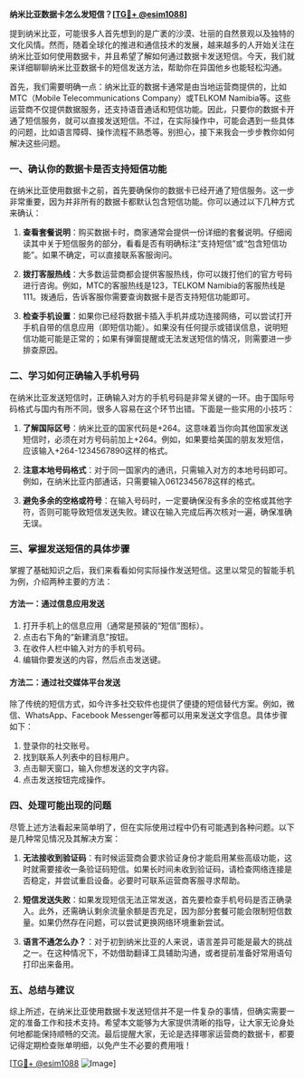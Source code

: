 **纳米比亚数据卡怎么发短信？[[TG💪+ @esim1088](https://t.me/s/esim1088)]**

提到纳米比亚，可能很多人首先想到的是广袤的沙漠、壮丽的自然景观以及独特的文化风情。然而，随着全球化的推进和通信技术的发展，越来越多的人开始关注在纳米比亚如何使用数据卡，并且希望了解如何通过数据卡发送短信。今天，我们就来详细聊聊纳米比亚数据卡的短信发送方法，帮助你在异国他乡也能轻松沟通。

首先，我们需要明确一点：纳米比亚的数据卡通常是由当地运营商提供的，比如MTC（Mobile Telecommunications Company）或TELKOM Namibia等。这些运营商不仅提供数据服务，还支持语音通话和短信功能。因此，只要你的数据卡开通了短信服务，就可以直接发送短信。不过，在实际操作中，可能会遇到一些具体的问题，比如语言障碍、操作流程不熟悉等。别担心，接下来我会一步步教你如何解决这些问题。

### 一、确认你的数据卡是否支持短信功能

在纳米比亚使用数据卡之前，首先要确保你的数据卡已经开通了短信服务。这一步非常重要，因为并非所有的数据卡都默认包含短信功能。你可以通过以下几种方式来确认：

1. **查看套餐说明**：购买数据卡时，商家通常会提供一份详细的套餐说明。仔细阅读其中关于短信服务的部分，看看是否有明确标注“支持短信”或“包含短信功能”。如果不确定，可以直接联系客服询问。
   
2. **拨打客服热线**：大多数运营商都会提供客服热线，你可以拨打他们的官方号码进行咨询。例如，MTC的客服热线是123，TELKOM Namibia的客服热线是111。拨通后，告诉客服你需要查询数据卡是否支持短信功能即可。

3. **检查手机设置**：如果你已经将数据卡插入手机并成功连接网络，可以尝试打开手机自带的信息应用（即短信功能）。如果没有任何提示或错误信息，说明短信功能可能是正常的；如果有弹窗提醒或无法发送短信的情况，则需要进一步排查原因。

### 二、学习如何正确输入手机号码

在纳米比亚发送短信时，正确输入对方的手机号码是非常关键的一环。由于国际号码格式与国内有所不同，很多人容易在这个环节出错。下面是一些实用的小技巧：

1. **了解国际区号**：纳米比亚的国家代码是+264。这意味着当你向其他国家发送短信时，必须在对方号码前加上+264。例如，如果要给美国的朋友发短信，应该输入+264-1234567890这样的格式。

2. **注意本地号码格式**：对于同一国家内的通讯，只需输入对方的本地号码即可。例如，在纳米比亚内部通话，只需要输入0612345678这样的格式。

3. **避免多余的空格或符号**：在输入号码时，一定要确保没有多余的空格或其他字符，否则可能导致短信发送失败。建议在输入完成后再次核对一遍，确保准确无误。

### 三、掌握发送短信的具体步骤

掌握了基础知识之后，我们来看看如何实际操作发送短信。这里以常见的智能手机为例，介绍两种主要的方法：

#### 方法一：通过信息应用发送

1. 打开手机上的信息应用（通常是预装的“短信”图标）。
2. 点击右下角的“新建消息”按钮。
3. 在收件人栏中输入对方的手机号码。
4. 编辑你要发送的内容，然后点击发送键。

#### 方法二：通过社交媒体平台发送

除了传统的短信方式，如今许多社交软件也提供了便捷的短信替代方案。例如，微信、WhatsApp、Facebook Messenger等都可以用来发送文字信息。具体步骤如下：

1. 登录你的社交账号。
2. 找到联系人列表中的目标用户。
3. 点击聊天窗口，输入你想发送的文字内容。
4. 点击发送按钮完成操作。

### 四、处理可能出现的问题

尽管上述方法看起来简单明了，但在实际使用过程中仍有可能遇到各种问题。以下是几种常见情况及其解决方案：

1. **无法接收到验证码**：有时候运营商会要求验证身份才能启用某些高级功能，这时就需要接收一条验证码短信。如果长时间未收到验证码，请检查网络连接是否稳定，并尝试重启设备。必要时可联系运营商客服寻求帮助。

2. **短信发送失败**：如果发现短信无法正常发送，首先要检查手机号码是否正确录入。此外，还需确认剩余流量余额是否充足，因为部分套餐可能会限制短信数量。如果仍然存在问题，可以尝试更换网络环境重新尝试。

3. **语言不通怎么办？**：对于初到纳米比亚的人来说，语言差异可能是最大的挑战之一。在这种情况下，不妨借助翻译工具辅助沟通，或者提前准备好常用语句打印出来备用。

### 五、总结与建议

综上所述，在纳米比亚使用数据卡发送短信并不是一件复杂的事情，但确实需要一定的准备工作和技术支持。希望本文能够为大家提供清晰的指导，让大家无论身处何地都能保持顺畅的交流。最后提醒大家，无论是选择哪家运营商的数据卡，都要记得定期检查账单明细，以免产生不必要的费用哦！

[[TG💪+ @esim1088](https://t.me/s/esim1088) ![Image](https://i.postimg.cc/4NQfJmqS/Snipaste-2025-05-13-00-14-12.png)]
